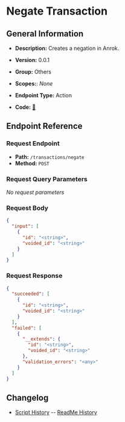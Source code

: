 # Negate Transaction

## General Information

- **Description:** Creates a negation in Anrok.

- **Version:** 0.0.1
- **Group:** Others
- **Scopes:**: _None_
- **Endpoint Type:** Action
- **Code:** [🔗](https://github.com/NangoHQ/integration-templates/tree/main/integrations/anrok/actions/negate-transaction.ts)

## Endpoint Reference

### Request Endpoint

- **Path:** `/transactions/negate`
- **Method:** `POST`

### Request Query Parameters

_No request parameters_

### Request Body

```json
{
  "input": [
    {
      "id": "<string>",
      "voided_id": "<string>"
    }
  ]
}
```

### Request Response

```json
{
  "succeeded": [
    {
      "id": "<string>",
      "voided_id": "<string>"
    }
  ],
  "failed": [
    {
      "__extends": {
        "id": "<string>",
        "voided_id": "<string>"
      },
      "validation_errors": "<any>"
    }
  ]
}
```

## Changelog

- [Script History](https://github.com/NangoHQ/integration-templates/commits/main/integrations/anrok/actions/negate-transaction.ts)
-- [ReadMe History](https://github.com/NangoHQ/integration-templates/commits/main/integrations/anrok/actions/negate-transaction.md)

